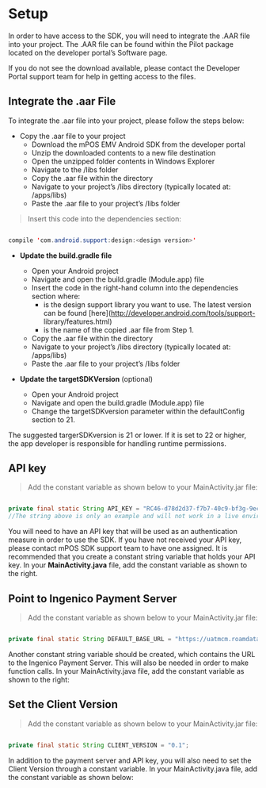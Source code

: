 # Setup

In order to have access to the SDK, you will need to integrate the .AAR file into your project. The
.AAR file can be found within the Pilot package located on the developer portal’s Software page. 
<aside class="warning">
If you do not see the download available, please contact the Developer Portal support team for help in getting access to the files.
</aside>


## Integrate the .aar File
To integrate the .aar file into your project, please follow the steps below:

* Copy the .aar file to your project
  * Download the mPOS EMV Android SDK from the developer portal
  * Unzip the downloaded contents to a new file destination
  * Open the unzipped folder contents in Windows Explorer
  * Navigate to the /libs folder
  * Copy the .aar file within the directory
  * Navigate to your project’s /libs directory (typically located at: <project directory>/apps/libs)
  * Paste the .aar file to your project’s /libs folder
  
>Insert this code into the dependencies section:

  ```java

  compile 'com.android.support:design:<design version>'
 
  ```
  
* **Update the build.gradle file**
  * Open your Android project
  * Navigate and open the build.gradle (Module.app) file
  * Insert the code in the right-hand column into the dependencies section where:
    * **<design version>** is the design support library you want to use. The latest version can be found [here](http://developer.android.com/tools/support- library/features.html)
	* **<file name>** is the name of the copied .aar file from Step 1. 
  * Copy the .aar file within the directory
  * Navigate to your project’s /libs directory (typically located at: <project directory>/apps/libs)
  * Paste the .aar file to your project’s /libs folder
  
* **Update the targetSDKVersion** (optional)
  * Open your Android project
  * Navigate and open the build.gradle (Module.app) file
  * Change the targetSDKversion parameter within the defaultConfig section to 21.

  <aside class="warning">
The suggested targerSDKversion is 21 or lower. If it is set to 22 or higher, the app developer is responsible for handling runtime permissions.
</aside>

## API key
>Add the constant variable as shown below to your MainActivity.jar file:

  ```java

private final static String API_KEY = "RC46-d78d2d37-f7b7-40c9-bf3g-9ecd05cdc562";
//The string above is only an example and will not work in a live environment

 
  ```
You will need to have an API key that will be used as an authentication measure in order to use the SDK. If you have not received your API key, please contact mPOS SDK support team to have one assigned. It is recommended that you create a constant string variable that holds your API key. In your **MainActivity.java** file, add the constant variable as shown to the right. 

## Point to Ingenico Payment Server
>Add the constant variable as shown below to your MainActivity.jar file:

  ```java

private final static String DEFAULT_BASE_URL = "https://uatmcm.roamdata.com/";

 
  ```
Another constant string variable should be created, which contains the URL to the Ingenico Payment Server. This will also be needed in order to make function calls. In your MainActivity.java file, add the constant variable as shown to the right:

## Set the Client Version
>Add the constant variable as shown below to your MainActivity.jar file:

  ```java

private final static String CLIENT_VERSION = "0.1";

 
  ```
In addition to the payment server and API key, you will also need to set the Client Version through a constant variable. In your MainActivity.java file, add the constant variable as shown below: